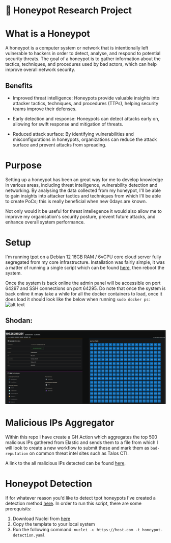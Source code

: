 # 🍯 Honeypot Research Project

# What is a Honeypot

A honeypot is a computer system or network that is intentionally left vulnerable to hackers in order to detect, analyse, and respond to potential security threats. The goal of a honeypot is to gather information about the tactics, techniques, and procedures used by bad actors, which can help improve overall network security.

## Benefits

- Improved threat intelligence: Honeypots provide valuable insights into attacker tactics, techniques, and procedures (TTPs), helping security teams improve their defenses.

- Early detection and response: Honeypots can detect attacks early on, allowing for swift response and mitigation of threats.

- Reduced attack surface: By identifying vulnerabilities and misconfigurations in honeypots, organizations can reduce the attack surface and prevent attacks from spreading.

# Purpose

Setting up a honeypot has been an great way for me to develop knowledge in various areas, including threat intelligence, vulnerability detection and networking. By analysing the data collected from my honeypot, I'll be able to gain insights into attacker tactics and techniques from which I'll be able to create PoCs; this is really beneficial when new 0days are known.

Not only would it be useful for threat intellegence it would also allow me to improve my organisation's security posture, prevent future attacks, and enhance overall system performance.

# Setup

I'm running [tpot](https://github.com/telekom-security/tpotce) on a Debian 12 16GB RAM / 6vCPU core cloud server fully segregated from my core infrastructure. Installation was fairly simple, it was a matter of running a single script which can be found [here](https://github.com/telekom-security/tpotce/blob/master/install.sh), then reboot the system. 

Once the system is back online the admin panel will be accessible on port 64297 and SSH connections on port 64295. Do note that once the system is back online it may take a while for all the docker containers to load, once it does load it should look like the below when running `sudo docker ps`:
![alt text](/misc/image1.png)

## Shodan:

![alt text](/misc/image.png)

# Malicious IPs Aggregator

Within this repo I have create a GH Action which aggregates the top 500 malicious IPs gathered from Elastic and sends them to a file from which I will look to create a new workflow to submit these and mark them as `bad-reputation` on common threat intel sites such as Talos CTI. 

A link to the all malicious IPs detected can be found [here](https://github.com/rxerium/honeypot/blob/main/malicious-ips.txt).

# Honeypot Detection

If for whatever reason you'd like to detect tpot honeypots I've created a detection method [here](https://github.com/projectdiscovery/nuclei-templates/blob/08c3dcf3aa0da178acaa5f29063a7af69de6aa75/http/honeypot/tpot-honeypot-detect.yaml). In order to run this script, there are some prerequisits:

1. Download Nuclei from [here](https://github.com/projectdiscovery/nuclei)
2. Copy the template to your local system
3. Run the following command: `nuclei -u https://host.com -t honeypot-detection.yaml` 
